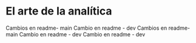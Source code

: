 # El arte de la analítica
Cambios en readme- main
Cambio en readme - dev
Cambios en readme- main
Cambio en readme - dev
Cambio en readme - dev
